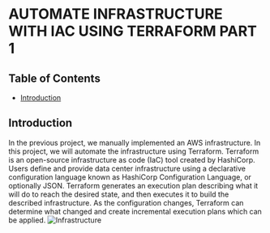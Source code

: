 # AUTOMATE INFRASTRUCTURE WITH IAC USING TERRAFORM PART 1

## Table of Contents
- [Introduction](#introduction)



## Introduction
In the previous project, we manually implemented an AWS infrastructure. In this project, we will automate the infrastructure using Terraform. Terraform is an open-source infrastructure as code (IaC) tool created by HashiCorp. Users define and provide data center infrastructure using a declarative configuration language known as HashiCorp Configuration Language, or optionally JSON. Terraform generates an execution plan describing what it will do to reach the desired state, and then executes it to build the described infrastructure. As the configuration changes, Terraform can determine what changed and create incremental execution plans which can be applied.
![Infrastructure](https://darey.io/wp-content/uploads/2021/07/tooling_project_16.png)